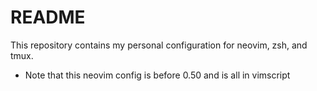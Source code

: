 # README

This repository contains my personal configuration for neovim, zsh, and tmux. 

- Note that this neovim config is before 0.50 and is all in vimscript
